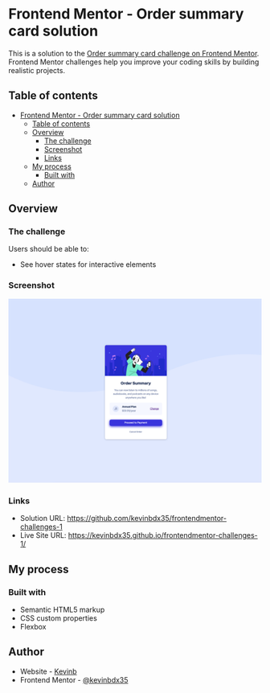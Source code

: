# Frontend Mentor - Order summary card solution

This is a solution to the [Order summary card challenge on Frontend Mentor](https://www.frontendmentor.io/challenges/order-summary-component-QlPmajDUj). Frontend Mentor challenges help you improve your coding skills by building realistic projects. 

## Table of contents

- [Frontend Mentor - Order summary card solution](#frontend-mentor---order-summary-card-solution)
  - [Table of contents](#table-of-contents)
  - [Overview](#overview)
    - [The challenge](#the-challenge)
    - [Screenshot](#screenshot)
    - [Links](#links)
  - [My process](#my-process)
    - [Built with](#built-with)
  - [Author](#author)

## Overview

### The challenge

Users should be able to:

- See hover states for interactive elements

### Screenshot

![My Solution](/my-solution.png)

### Links

- Solution URL: https://github.com/kevinbdx35/frontendmentor-challenges-1
- Live Site URL: https://kevinbdx35.github.io/frontendmentor-challenges-1/

## My process

### Built with

- Semantic HTML5 markup
- CSS custom properties
- Flexbox


## Author

- Website - [Kevinb](https://kevinbdx35.github.io/kevinb/)
- Frontend Mentor - [@kevinbdx35](https://www.frontendmentor.io/profile/kevinbdx35)

